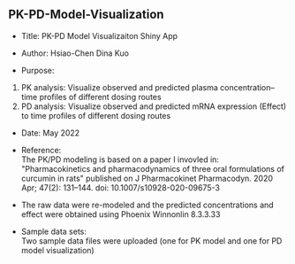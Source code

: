 ## PK-PD-Model-Visualization

* Title: PK-PD Model Visualizaiton Shiny App

* Author: Hsiao-Chen Dina Kuo

* Purpose: <br>
1. PK analysis: Visualize observed and predicted plasma concentration–time profiles of different dosing routes
2. PD analysis: Visualize observed and predicted mRNA expression (Effect) to time profiles of different dosing routes

* Date: May 2022

* Reference: <br>
The PK/PD modeling is based on a paper I invovled in:
"Pharmacokinetics and pharmacodynamics of three oral formulations of curcumin in rats"
published on J Pharmacokinet Pharmacodyn. 2020 Apr; 47(2): 131–144. doi: 10.1007/s10928-020-09675-3

* The raw data were re-modeled and the predicted concentrations and effect were obtained using Phoenix Winnonlin 8.3.3.33

* Sample data sets:<br>
Two sample data files were uploaded (one for PK model and one for PD model visualization)

